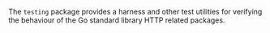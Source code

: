 The `testing` package provides a harness and other test utilities for verifying
the behaviour of the Go standard library HTTP related packages.
